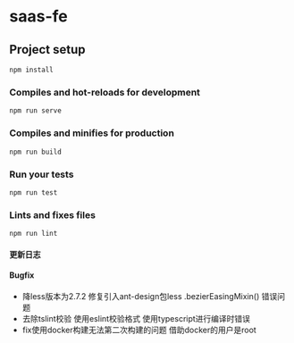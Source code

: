 # saas-fe

## Project setup
```
npm install
```

### Compiles and hot-reloads for development
```
npm run serve
```

### Compiles and minifies for production
```
npm run build
```

### Run your tests
```
npm run test
```

### Lints and fixes files
```
npm run lint
```

#### 更新日志


#### Bugfix
* 降less版本为2.7.2 修复引入ant-design包less .bezierEasingMixin() 错误问题
* 去除tslint校验 使用eslint校验格式 使用typescript进行编译时错误
* fix使用docker构建无法第二次构建的问题 借助docker的用户是root
